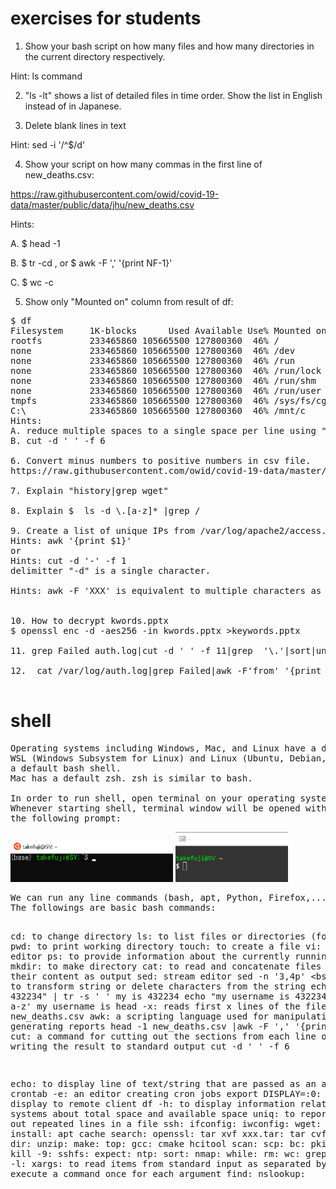 # exercises for students
1. Show your bash script on how many files and how many directories in the current directory respectively.

Hint: ls command

2. "ls -lt" shows a list of detailed files in time order. Show the list in English instead of in Japanese.

3. Delete blank lines in text

Hint: sed -i '/^$/d'

4. Show your script on how many commas in the first line of new_deaths.csv:

https://raw.githubusercontent.com/owid/covid-19-data/master/public/data/jhu/new_deaths.csv

Hints: 

A. $ head -1

B. $ tr -cd ,  or $ awk -F ',' '{print NF-1}'

C. $ wc -c

5. Show only "Mounted on" column from result of df:
<pre>
$ df
Filesystem     1K-blocks      Used Available Use% Mounted on
rootfs         233465860 105665500 127800360  46% /
none           233465860 105665500 127800360  46% /dev
none           233465860 105665500 127800360  46% /run
none           233465860 105665500 127800360  46% /run/lock
none           233465860 105665500 127800360  46% /run/shm
none           233465860 105665500 127800360  46% /run/user
tmpfs          233465860 105665500 127800360  46% /sys/fs/cgroup
C:\            233465860 105665500 127800360  46% /mnt/c
Hints: 
A. reduce multiple spaces to a single space per line using "tr -s ' '"
B. cut -d ' ' -f 6

6. Convert minus numbers to positive numbers in csv file.
https://raw.githubusercontent.com/owid/covid-19-data/master/public/data/jhu/new_deaths.csv

7. Explain "history|grep wget"

8. Explain $  ls -d \.[a-z]* |grep /

9. Create a list of unique IPs from /var/log/apache2/access.log
Hints: awk '{print $1}'
or
Hints: cut -d '-' -f 1
delimitter "-d" is a single character.

Hints: awk -F 'XXX' is equivalent to multiple characters as delimitter.


10. How to decrypt kwords.pptx
$ openssl enc -d -aes256 -in kwords.pptx >keywords.pptx

11. grep Failed auth.log|cut -d ' ' -f 11|grep  '\.'|sort|uni

12.  cat /var/log/auth.log|grep Failed|awk -F'from' '{print $2}'|cut -d ' ' -f 2|sort|uniq

</pre>

# shell
<pre>
Operating systems including Windows, Mac, and Linux have a default shell.
WSL (Windows Subsystem for Linux) and Linux (Ubuntu, Debian,...) have 
a default bash shell.
Mac has a default zsh. zsh is similar to bash.

In order to run shell, open terminal on your operating system.
Whenever starting shell, terminal window will be opened with 
the following prompt:
</pre>
<img src='wsl.png' width=260 height=66>
<img src='cygwin.png' width=180 height=80>
<pre>
We can run any line commands (bash, apt, Python, Firefox,...).
The followings are basic bash commands:

cd: to change directory
ls: to list files or directories (folders)
pwd: to print working directory
touch: to create a file
vi: screen editor 
ps: to provide information about the currently running processes 
mkdir: to make directory
cat: to read and concatenate files and give their content as output
sed: stream editor
  sed -n '3,4p' <bs
tr -s : to transform string or delete characters from the string
  echo "my     is  432234" | tr -s ' '
  my is 432234
  echo "my username is 432234" | tr -cd ' a-z'
  my username is 
head -x: reads first x lines of the file
  head -1 new_deaths.csv
awk: a scripting language used for manipulating data and generating reports
  head -1 new_deaths.csv |awk -F ',' '{print NF-1}'
cut: a command for cutting out the sections from each line of files and writing the result to standard output
  cut -d ' ' -f 6

echo: to display line of text/string that are passed as an argument
crontab -e: an editor creating cron jobs
export DISPLAY=:0: to export a display to remote client
df -h: to display information related to file systems about total space and available space
uniq: to report or filter out repeated lines in a file
ssh:
ifconfig:
iwconfig:
wget:
sudo apt install:
apt cache search:
openssl:
tar xvf xxx.tar:
tar cvf xxx.tar dir:
unzip:
make:
top:
gcc:
cmake
hcitool scan:
scp:
bc:
pkill –f xxx:
kill -9:
sshfs:
expect:
ntp:
sort:
nmap:
while:
rm:
wc:
grep -rn:
dpkg -l:
xargs: to read items from standard input as separated by blanks and execute a command once for each argument
find:
nslookup:
</pre>
